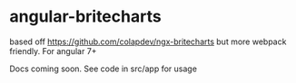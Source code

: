 # angular-britecharts

based off https://github.com/colapdev/ngx-britecharts but more webpack friendly. For angular 7+

Docs coming soon. See code in src/app for usage
